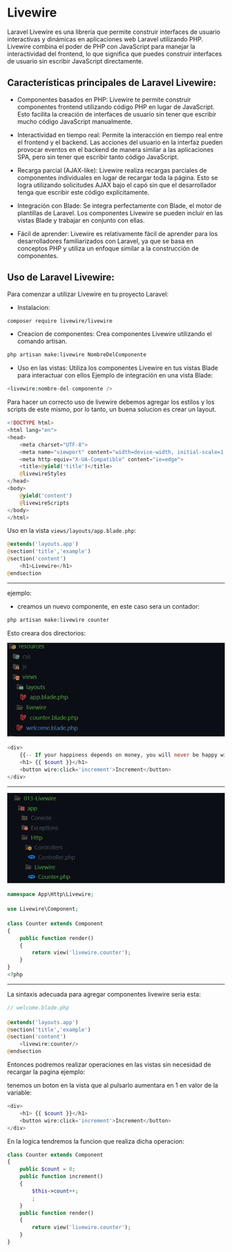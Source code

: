 # Livewire

Laravel Livewire es una librería que permite construir interfaces de usuario interactivas y dinámicas en aplicaciones web Laravel utilizando PHP. Livewire combina el poder de PHP con JavaScript para manejar la interactividad del frontend, lo que significa que puedes construir interfaces de usuario sin escribir JavaScript directamente.

## Características principales de Laravel Livewire:

- Componentes basados en PHP: Livewire te permite construir componentes frontend utilizando código PHP en lugar de JavaScript. Esto facilita la creación de interfaces de usuario sin tener que escribir mucho código JavaScript manualmente.

- Interactividad en tiempo real: Permite la interacción en tiempo real entre el frontend y el backend. Las acciones del usuario en la interfaz pueden provocar eventos en el backend de manera similar a las aplicaciones SPA, pero sin tener que escribir tanto código JavaScript.

- Recarga parcial (AJAX-like): Livewire realiza recargas parciales de componentes individuales en lugar de recargar toda la página. Esto se logra utilizando solicitudes AJAX bajo el capó sin que el desarrollador tenga que escribir este código explícitamente.

- Integración con Blade: Se integra perfectamente con Blade, el motor de plantillas de Laravel. Los componentes Livewire se pueden incluir en las vistas Blade y trabajar en conjunto con ellas.

- Fácil de aprender: Livewire es relativamente fácil de aprender para los desarrolladores familiarizados con Laravel, ya que se basa en conceptos PHP y utiliza un enfoque similar a la construcción de componentes.

## Uso de Laravel Livewire:

Para comenzar a utilizar Livewire en tu proyecto Laravel:

- Instalacion:

```bash
composer require livewire/livewire
```

- Creacion de componentes: Crea componentes Livewire utilizando el comando artisan.

```bash
php artisan make:livewire NombreDelComponente
```

- Uso en las vistas: Utiliza los componentes Livewire en tus vistas Blade para interactuar con ellos Ejemplo de integración en una vista Blade:

```php
<livewire:nombre-del-componente />
```

Para hacer un correcto uso de livewire debemos agregar los estilos y los scripts de este mismo, por lo tanto, un buena solucion es crear un layout.

```php
<!DOCTYPE html>
<html lang="en">
<head>
    <meta charset="UTF-8">
    <meta name="viewport" content="width=device-width, initial-scale=1.0">
    <meta http-equiv="X-UA-Compatible" content="ie=edge">
    <title>@yield('title')</title>
    @livewireStyles
</head>
<body>
    @yield('content')
    @livewireScripts
</body>
</html>
```

Uso en la vista `views/layouts/app.blade.php`:

```php
@extends('layouts.app')
@section('title','example')
@section('content')
    <h1>Livewire</h1>
@endsection
```

---

ejemplo:

- creamos un nuevo componente, en este caso sera un contador:

```bash
php artisan make:livewire counter
```

Esto creara dos directorios:

![](/med-ia/livewireView.png)

```php
<div>
    {{-- If your happiness depends on money, you will never be happy with yourself. --}}
    <h1> {{ $count }}</h1>
    <button wire:click='increment'>Increment</button>
</div>
```

---

![](/med-ia/livewireLogic.png)

```php
namespace App\Http\Livewire;

use Livewire\Component;

class Counter extends Component
{
    public function render()
    {
        return view('livewire.counter');
    }
}
<?php
```

---

La sintaxis adecuada para agregar componentes livewire seria esta:

```php
// welcome.blade.php

@extends('layouts.app')
@section('title','example')
@section('content')
    <livewire:counter/>
@endsection
```

Entonces podremos realizar operaciones en las vistas sin necesidad de recargar la pagina ejemplo:

tenemos un boton en la vista que al pulsarlo aumentara en 1 en valor de la variable:

```php
<div>
    <h1> {{ $count }}</h1>
    <button wire:click='increment'>Increment</button>
</div>
```

En la logica tendremos la funcion que realiza dicha operacion:

```php
class Counter extends Component
{
    public $count = 0;
    public function increment()
    {
        $this->count++;
        ;
    }
    public function render()
    {
        return view('livewire.counter');
    }
}
```
